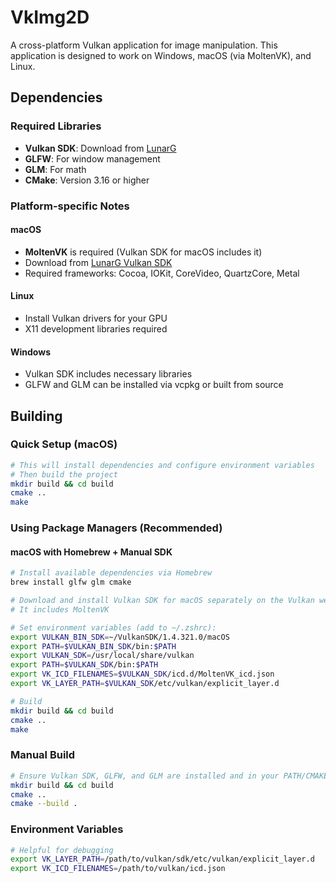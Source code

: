 # VkImg2D

A cross-platform Vulkan application for image manipulation. This application is designed to work on Windows, macOS (via MoltenVK), and Linux.

## Dependencies

### Required Libraries
- **Vulkan SDK**: Download from [LunarG](https://vulkan.lunarg.com/sdk/home)
- **GLFW**: For window management
- **GLM**: For math
- **CMake**: Version 3.16 or higher

### Platform-specific Notes

#### macOS
- **MoltenVK** is required (Vulkan SDK for macOS includes it)
- Download from [LunarG Vulkan SDK](https://vulkan.lunarg.com/sdk/home#mac)
- Required frameworks: Cocoa, IOKit, CoreVideo, QuartzCore, Metal

#### Linux
- Install Vulkan drivers for your GPU
- X11 development libraries required

#### Windows
- Vulkan SDK includes necessary libraries
- GLFW and GLM can be installed via vcpkg or built from source

## Building

### Quick Setup (macOS)
```bash
# This will install dependencies and configure environment variables
# Then build the project
mkdir build && cd build
cmake ..
make
```

### Using Package Managers (Recommended)

#### macOS with Homebrew + Manual SDK
```bash
# Install available dependencies via Homebrew
brew install glfw glm cmake

# Download and install Vulkan SDK for macOS separately on the Vulkan website
# It includes MoltenVK

# Set environment variables (add to ~/.zshrc):
export VULKAN_BIN_SDK=~/VulkanSDK/1.4.321.0/macOS
export PATH=$VULKAN_BIN_SDK/bin:$PATH
export VULKAN_SDK=/usr/local/share/vulkan
export PATH=$VULKAN_SDK/bin:$PATH
export VK_ICD_FILENAMES=$VULKAN_SDK/icd.d/MoltenVK_icd.json
export VK_LAYER_PATH=$VULKAN_SDK/etc/vulkan/explicit_layer.d

# Build
mkdir build && cd build
cmake ..
make
```

### Manual Build
```bash
# Ensure Vulkan SDK, GLFW, and GLM are installed and in your PATH/CMAKE_PREFIX_PATH
mkdir build && cd build
cmake ..
cmake --build .
```

### Environment Variables
```bash
# Helpful for debugging
export VK_LAYER_PATH=/path/to/vulkan/sdk/etc/vulkan/explicit_layer.d
export VK_ICD_FILENAMES=/path/to/vulkan/icd.json
```

